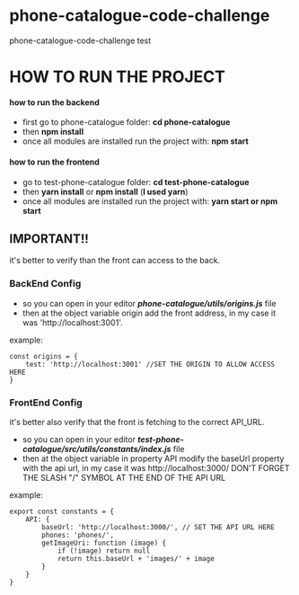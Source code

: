 # phone-catalogue-code-challenge
phone-catalogue-code-challenge test

<h1>HOW TO RUN THE PROJECT</h1>

<h4> how to run the backend </h4>

* first go to phone-catalogue folder: **cd phone-catalogue**
* then **npm install**
* once all modules are installed run the project with: **npm start**

<h4> how to run the frontend </h4>

* go to test-phone-catalogue folder: **cd test-phone-catalogue**
* then **yarn install** or **npm install** (**I used yarn**)
* once all modules are installed run the project with: **yarn start or npm start**

<h2>IMPORTANT!!</h2>
it's better to verify than the front can access to the back.
<h3>BackEnd Config</h3>

* so you can open in your editor **_phone-catalogue/utils/origins.js_** file
* then at the object variable origin add the front address, in my case it was 'http://localhost:3001'.

example: 


    const origins = {
        test: 'http://localhost:3001' //SET THE ORIGIN TO ALLOW ACCESS HERE
    } 


<h3>FrontEnd Config</h3>

it's better also verify that the front is fetching to the correct API_URL.
* so you can open in your editor **_test-phone-catalogue/src/utils/constants/index.js_** file
* then at the object variable in property API modify the baseUrl property with the api url, in my case it was http://localhost:3000/ DON'T FORGET THE SLASH "/" SYMBOL AT THE END OF THE API URL  

example:


    export const constants = {
        API: {
            baseUrl: 'http://localhost:3000/', // SET THE API URL HERE
            phones: 'phones/',
            getImageUri: function (image) {
                if (!image) return null
                return this.baseUrl + 'images/' + image
            }
        }
    }

